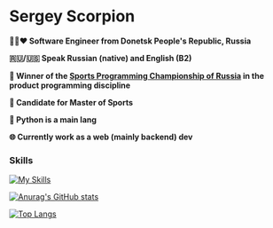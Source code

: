 # Sergey Scorpion

**🖤💙❤️ Software Engineer from Donetsk People's Republic, Russia**

**🇷🇺/🇺🇸 Speak Russian (native) and English (B2)**

**🥉 Winner of the [Sports Programming Championship of Russia](https://habr.com/ru/articles/870470/) in the product programming discipline**

**🦾 Candidate for Master of Sports**

**🐍 Python is a main lang**

**🌐 Currently work as a web (mainly backend) dev**

### Skills

[![My Skills](https://skillicons.dev/icons?i=py,qt,fastapi,nodejs,ts,js,nestjs,express,jest,postman,prometheus,html,css,tailwind,cs,kotlin,java,cpp,c,postgres,redis,sqlite,prisma,bash,arch,docker,git,obsidian,autocad,ps)](https://skillicons.dev)

[![Anurag's GitHub stats](https://github-readme-stats.vercel.app/api?username=Scorpi-ON&show_icons=true&theme=tokyonight)](https://github.com/anuraghazra/github-readme-stats)

[![Top Langs](https://github-readme-stats.vercel.app/api/top-langs/?username=Scorpi-ON&hide_progress=false&theme=tokyonight&langs_count=10&layout=donut)](https://github.com/anuraghazra/github-readme-stats)
